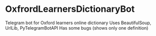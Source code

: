 # OxfrordLearnersDictionaryBot
Telegram bot for Oxford learners online dictionary
Uses BeautifulSoup, UrlLib, PyTelegramBotAPI
Has some bugs (shows only one definition)
